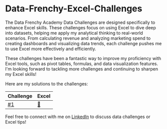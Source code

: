 # Data-Frenchy-Excel-Challenges

The Data Frenchy Academy Data Challenges are designed specifically to enhance Excel skills. These challenges focus on using Excel to dive deep into datasets, helping me apply my analytical thinking to real-world scenarios. From calculating revenue and analyzing marketing spend to creating dashboards and visualizing data trends, each challenge pushes me to use Excel more effectively and efficiently.

These challenges have been a fantastic way to improve my proficiency with Excel tools, such as pivot tables, formulas, and data visualization features. I'm looking forward to tackling more challenges and continuing to sharpen my Excel skills!

Here are my solutions to the challenges:

| Challenge | Excel |
|-----------|-------|
| [#1](https://github.com/nukendrathota/Data-Frenchy-Excel-Challenges/blob/main/Challenges/Challenge%20%231.xlsx) | [🧮](https://github.com/nukendrathota/Data-Frenchy-Excel-Challenges/blob/main/Excel%20Solutions/DataFrenchy%20Excel%20Challenge%201.xlsx)       |

Feel free to connect with me on [LinkedIn](https://www.linkedin.com/in/nukethota/) to discuss data challenges or Excel tips!
